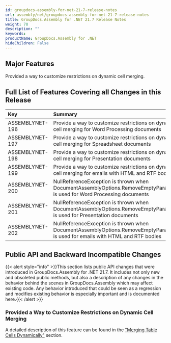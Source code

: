 ```yaml
---
id: groupdocs-assembly-for-net-21-7-release-notes
url: assembly/net/groupdocs-assembly-for-net-21-7-release-notes
title: GroupDocs.Assembly for .NET 21.7 Release Notes
weight: 70
description: ""
keywords: 
productName: GroupDocs.Assembly for .NET
hideChildren: False
---
```

## Major Features

Provided a way to customize restrictions on dynamic cell merging.

## Full List of Features Covering all Changes in this Release

| Key             | Summary                                                      | Category |
| :-------------- | :----------------------------------------------------------- | :------- |
| ASSEMBLYNET-196 | Provide a way to customize restrictions on dynamic cell merging for Word Processing documents | Feature  |
| ASSEMBLYNET-197 | Provide a way to customize restrictions on dynamic cell merging for Spreadsheet documents | Feature  |
| ASSEMBLYNET-198 | Provide a way to customize restrictions on dynamic cell merging for Presentation documents | Feature  |
| ASSEMBLYNET-199 | Provide a way to customize restrictions on dynamic cell merging for emails with HTML and RTF bodies | Feature  |
| ASSEMBLYNET-200 | NullReferenceException is thrown when DocumentAssemblyOptions.RemoveEmptyParagraphs is used for Word Processing documents | Bug      |
| ASSEMBLYNET-201 | NullReferenceException is thrown when DocumentAssemblyOptions.RemoveEmptyParagraphs is used for Presentation documents | Bug      |
| ASSEMBLYNET-202 | NullReferenceException is thrown when DocumentAssemblyOptions.RemoveEmptyParagraphs is used for emails with HTML and RTF bodies | Bug      |

## Public API and Backward Incompatible Changes

{{< alert style="info" >}}This section lists public API changes that were introduced in GroupDocs.Assembly for .NET 21.7. It includes not only new and obsoleted public methods, but also a description of any changes in the behavior behind the scenes in GroupDocs.Assembly which may affect existing code. Any behavior introduced that could be seen as a regression and modifies existing behavior is especially important and is documented here.{{< /alert >}}

### Provided a Way to Customize Restrictions on Dynamic Cell Merging

A detailed description of this feature can be found in the ["Merging Table Cells Dynamically"](https://docs.groupdocs.com/assembly/net/template-syntax-part-2-of-2/#merging-table-cells-dynamically) section.